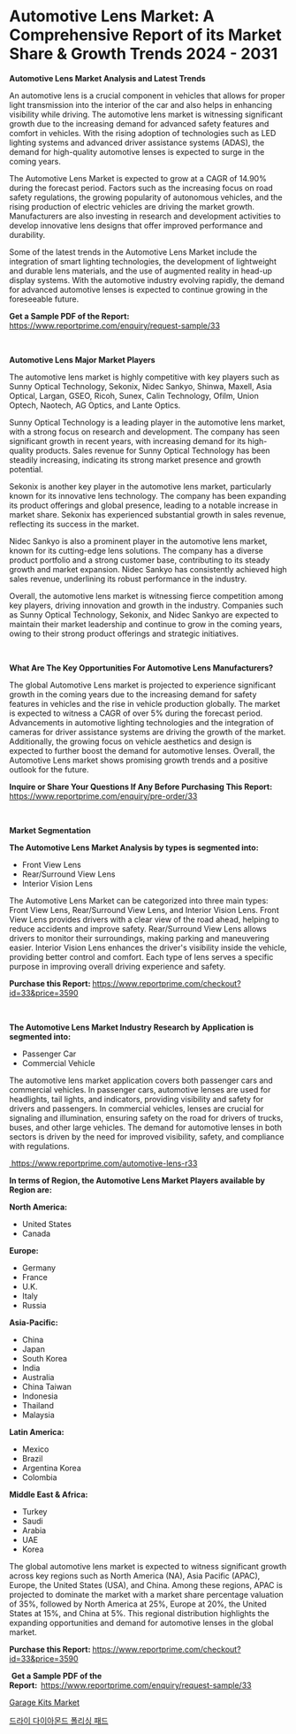 <p><h1>Automotive Lens Market: A Comprehensive Report of its Market Share & Growth Trends 2024 - 2031</h1></p><p><strong>Automotive Lens Market Analysis and Latest Trends</strong></p>
<p><p>An automotive lens is a crucial component in vehicles that allows for proper light transmission into the interior of the car and also helps in enhancing visibility while driving. The automotive lens market is witnessing significant growth due to the increasing demand for advanced safety features and comfort in vehicles. With the rising adoption of technologies such as LED lighting systems and advanced driver assistance systems (ADAS), the demand for high-quality automotive lenses is expected to surge in the coming years.</p><p>The Automotive Lens Market is expected to grow at a CAGR of 14.90% during the forecast period. Factors such as the increasing focus on road safety regulations, the growing popularity of autonomous vehicles, and the rising production of electric vehicles are driving the market growth. Manufacturers are also investing in research and development activities to develop innovative lens designs that offer improved performance and durability.</p><p>Some of the latest trends in the Automotive Lens Market include the integration of smart lighting technologies, the development of lightweight and durable lens materials, and the use of augmented reality in head-up display systems. With the automotive industry evolving rapidly, the demand for advanced automotive lenses is expected to continue growing in the foreseeable future.</p></p>
<p><strong>Get a Sample PDF of the Report:&nbsp;</strong> <a href="https://www.reportprime.com/enquiry/request-sample/33">https://www.reportprime.com/enquiry/request-sample/33</a></p>
<p>&nbsp;</p>
<p><strong>Automotive Lens Major Market Players</strong></p>
<p><p>The automotive lens market is highly competitive with key players such as Sunny Optical Technology, Sekonix, Nidec Sankyo, Shinwa, Maxell, Asia Optical, Largan, GSEO, Ricoh, Sunex, Calin Technology, Ofilm, Union Optech, Naotech, AG Optics, and Lante Optics. </p><p>Sunny Optical Technology is a leading player in the automotive lens market, with a strong focus on research and development. The company has seen significant growth in recent years, with increasing demand for its high-quality products. Sales revenue for Sunny Optical Technology has been steadily increasing, indicating its strong market presence and growth potential.</p><p>Sekonix is another key player in the automotive lens market, particularly known for its innovative lens technology. The company has been expanding its product offerings and global presence, leading to a notable increase in market share. Sekonix has experienced substantial growth in sales revenue, reflecting its success in the market.</p><p>Nidec Sankyo is also a prominent player in the automotive lens market, known for its cutting-edge lens solutions. The company has a diverse product portfolio and a strong customer base, contributing to its steady growth and market expansion. Nidec Sankyo has consistently achieved high sales revenue, underlining its robust performance in the industry.</p><p>Overall, the automotive lens market is witnessing fierce competition among key players, driving innovation and growth in the industry. Companies such as Sunny Optical Technology, Sekonix, and Nidec Sankyo are expected to maintain their market leadership and continue to grow in the coming years, owing to their strong product offerings and strategic initiatives.</p></p>
<p>&nbsp;</p>
<p><strong>What Are The Key Opportunities For Automotive Lens Manufacturers?</strong></p>
<p><p>The global Automotive Lens market is projected to experience significant growth in the coming years due to the increasing demand for safety features in vehicles and the rise in vehicle production globally. The market is expected to witness a CAGR of over 5% during the forecast period. Advancements in automotive lighting technologies and the integration of cameras for driver assistance systems are driving the growth of the market. Additionally, the growing focus on vehicle aesthetics and design is expected to further boost the demand for automotive lenses. Overall, the Automotive Lens market shows promising growth trends and a positive outlook for the future.</p></p>
<p><strong>Inquire or Share Your Questions If Any Before Purchasing This Report:</strong> <a href="https://www.reportprime.com/enquiry/pre-order/33">https://www.reportprime.com/enquiry/pre-order/33</a></p>
<p>&nbsp;</p>
<p><strong>Market Segmentation</strong></p>
<p><strong>The Automotive Lens Market Analysis by types is segmented into:</strong></p>
<p><ul><li>Front View Lens</li><li>Rear/Surround View Lens</li><li>Interior Vision Lens</li></ul></p>
<p><p>The Automotive Lens Market can be categorized into three main types: Front View Lens, Rear/Surround View Lens, and Interior Vision Lens. Front View Lens provides drivers with a clear view of the road ahead, helping to reduce accidents and improve safety. Rear/Surround View Lens allows drivers to monitor their surroundings, making parking and maneuvering easier. Interior Vision Lens enhances the driver's visibility inside the vehicle, providing better control and comfort. Each type of lens serves a specific purpose in improving overall driving experience and safety.</p></p>
<p><strong>Purchase this Report:&nbsp;</strong><a href="https://www.reportprime.com/checkout?id=33&price=3590">https://www.reportprime.com/checkout?id=33&price=3590</a></p>
<p>&nbsp;</p>
<p><strong>The Automotive Lens Market Industry Research by Application is segmented into:</strong></p>
<p><ul><li>Passenger Car</li><li>Commercial Vehicle</li></ul></p>
<p><p>The automotive lens market application covers both passenger cars and commercial vehicles. In passenger cars, automotive lenses are used for headlights, tail lights, and indicators, providing visibility and safety for drivers and passengers. In commercial vehicles, lenses are crucial for signaling and illumination, ensuring safety on the road for drivers of trucks, buses, and other large vehicles. The demand for automotive lenses in both sectors is driven by the need for improved visibility, safety, and compliance with regulations.</p></p>
<p><a href="https://www.reportprime.com/automotive-lens-r33">&nbsp;https://www.reportprime.com/automotive-lens-r33</a></p>
<p><strong>In terms of Region, the Automotive Lens Market Players available by Region are:</strong></p>
<p>
    <p> <strong> North America: </strong>
        <ul>
            <li>United States</li>
            <li>Canada</li>
        </ul>
        </p> 
    <p> <strong> Europe: </strong>
        <ul>
            <li>Germany</li>
            <li>France</li>
            <li>U.K.</li>
            <li>Italy</li>
            <li>Russia</li>
        </ul>
        </p> 
    <p> <strong> Asia-Pacific: </strong>
        <ul>
            <li>China</li>
            <li>Japan</li>
            <li>South Korea</li>
            <li>India</li>
            <li>Australia</li>
            <li>China Taiwan</li>
            <li>Indonesia</li>
            <li>Thailand</li>
            <li>Malaysia</li>
        </ul>
        </p> 
    <p> <strong> Latin America: </strong>
        <ul>
            <li>Mexico</li>
            <li>Brazil</li>
            <li>Argentina Korea</li>
            <li>Colombia</li>
        </ul>
        </p> 
    <p> <strong> Middle East & Africa: </strong>
        <ul>
            <li>Turkey</li>
            <li>Saudi</li>
            <li>Arabia</li>
            <li>UAE</li>
            <li>Korea</li>
        </ul>
    </p>
    </p>
<p><p>The global automotive lens market is expected to witness significant growth across key regions such as North America (NA), Asia Pacific (APAC), Europe, the United States (USA), and China. Among these regions, APAC is projected to dominate the market with a market share percentage valuation of 35%, followed by North America at 25%, Europe at 20%, the United States at 15%, and China at 5%. This regional distribution highlights the expanding opportunities and demand for automotive lenses in the global market.</p></p>
<p><strong>Purchase this Report: </strong><a href="https://www.reportprime.com/checkout?id=33&price=3590">https://www.reportprime.com/checkout?id=33&price=3590</a></p>
<p>&nbsp;<strong>Get a Sample PDF of the Report:&nbsp;&nbsp;</strong><a href="https://www.reportprime.com/enquiry/request-sample/33">https://www.reportprime.com/enquiry/request-sample/33</a></p>
<p><strong></strong></p>
<p><p><a href="https://issuu.com/reportprime-2/docs/garage-kits-market-size-2030.pptx">Garage Kits Market</a></p><p><a href="https://github.com/sougarounis/Market-Research-Report-List-4/blob/main/493539867094.md">드라이 다이아몬드 폴리싱 패드</a></p></p>